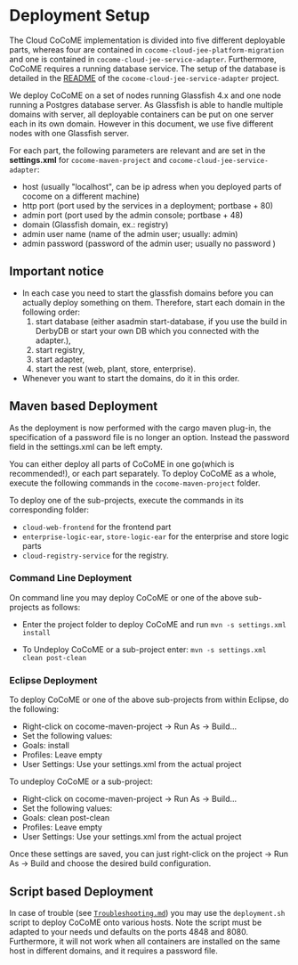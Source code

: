 # Deployment Setup

The Cloud CoCoME implementation is divided into five different deployable
parts, whereas four are contained in 
`cocome-cloud-jee-platform-migration` and one is contained in 
`cocome-cloud-jee-service-adapter`. Furthermore, CoCoME requires a
running database service. The setup of the database is detailed in the 
[README](https://github.com/cocome-community-case-study/cocome-cloud-jee-service-adapter)
of the `cocome-cloud-jee-service-adapter` project.

We deploy CoCoME on a set of nodes running Glassfish 4.x and one node
running a Postgres database server. As Glassfish is able to handle
multiple domains with server, all deployable containers can be put on
one server each in its own domain. However in this document, we use
five different nodes with one Glassfish server.

For each part, the following parameters are relevant and are set in the **settings.xml**
for `cocome-maven-project` and `cocome-cloud-jee-service-adapter`:

* host (usually "localhost", can be ip adress when you deployed parts of cocome on a different machine)
* http port (port used by the services in a deployment; portbase + 80)
* admin port (port used by the admin console; portbase + 48)
* domain (Glassfish domain, ex.:  registry)
* admin user name (name of the admin user; usually: admin)
* admin password (password of the admin user; usually no password )

## Important notice
- In each case you need to start the glassfish domains before you can actually deploy 
  something on them. Therefore, start each domain in the following order: 
  1. start database (either asadmin start-database, if you use the build in DerbyDB or start your own DB which you connected with the adapter.), 
  2. start registry,
  3. start adapter, 
  4. start the rest (web, plant, store, enterprise).
- Whenever you want to start the domains, do it in this order.


## Maven based Deployment

As the deployment is now performed with the cargo maven plug-in, the
specification of a password file is no longer an option. Instead the password field in the 
settings.xml can be left empty.

You can either deploy all parts of CoCoME in one go(which is recommended!), or each part separately.
To deploy CoCoME as a whole, execute the following commands in the `cocome-maven-project` folder.

To deploy one of the sub-projects, execute the commands in its corresponding folder: 

 - `cloud-web-frontend` for the frontend part
 - `enterprise-logic-ear`, `store-logic-ear` for the enterprise and store logic parts 
 - `cloud-registry-service` for the registry.

### Command Line Deployment
On command line you may deploy CoCoME or one of the above sub-projects as follows:

- Enter the project folder to deploy CoCoME and run
  `mvn -s settings.xml install`
  
- To Undeploy CoCoME or a sub-project enter:
  `mvn -s settings.xml clean post-clean`
   
### Eclipse Deployment
To deploy CoCoME or one of the above sub-projects from within Eclipse, do the following:

- Right-click on cocome-maven-project -> Run As -> Build...
- Set the following values:
 - Goals: install
 - Profiles: Leave empty
 - User Settings:  Use your settings.xml from the actual project
 
To undeploy CoCoME or a sub-project:

- Right-click on cocome-maven-project -> Run As -> Build...
- Set the following values:
 - Goals: clean post-clean
 - Profiles: Leave empty
 - User Settings:  Use your settings.xml from the actual project
 
Once these settings are saved, you can just right-click on the project -> Run As -> Build
and choose the desired build configuration.

## Script based Deployment

In case of trouble (see [`Troubleshooting.md`](./Troubleshooting.md)) you may use the
`deployment.sh` script to deploy CoCoME onto various hosts. Note the
script must be adapted to your needs und defaults on the ports 4848 and
8080. Furthermore, it will not work when all containers are installed
on the same host in different domains, and it requires a password file.

